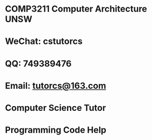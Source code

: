 # COMP3211 Computer Architecture UNSW

# WeChat: cstutorcs

# QQ: 749389476

# Email: tutorcs@163.com

# Computer Science Tutor

# Programming Code Help
